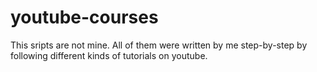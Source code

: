 # youtube-courses

This sripts are not mine. All of them were written by me step-by-step by following different kinds of tutorials on youtube. 

